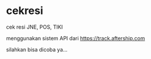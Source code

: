 # cekresi
cek resi JNE, POS, TIKI


menggunakan sistem API dari https://track.aftership.com


silahkan bisa dicoba ya...
